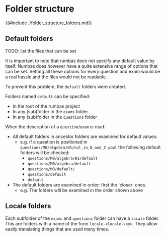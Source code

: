 # Folder structure

{{#include ./folder_structure_folders.md}}

## Default folders

TODO: list the files that can be set

It is important to note that rumbas does not specify any default value by itself. Numbas does however have a quite extensive range of options that can be set. Setting all these options for every question and exam would be a real hassle and the files would not be readable.

To prevent this problem, the `default` folders were created.

Folders named `default` can be specified:

- In the root of the rumbas project
- In any (sub)folder in the `exams` folder
- In any (sub)folder in the `questions` folder

When the description of a `question`/`exam` is read:

- All default folders in ancestor folders are examined for default values:
  - e.g. if a question is positioned in `questions/M0/algebra/H1/nul_in_N_and_Z.yaml` the following default folders will be checked:
    - `questions/M0/algebra/H1/default`
    - `questions/M0/algebra/default`
    - `questions/M0/default/`
    - `questions/default`
    - `default`
- The default folders are examined in order: first the 'closer' ones.
  - e.g. The folders will be examined in the order shown above

## Locale folders

Each subfolder of the `exams` and `questions` folder can have a `locale` folder. This are folders with a name of the form `locale-<locale-key>`. They allow easily translating things that are used many times.

